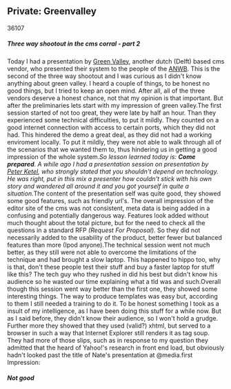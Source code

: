 <article><h2>Private: Greenvalley</h2><time><span class="day">3</span><span class="month">6</span><span class="year">107</span></time><h5>Three way shootout in the cms corral - part 2</h5>Today I had a presentation by <a href="http://www.greenvalley.nl/" title="Green vally website">Green Valley</a>, another dutch (Delft) based cms vendor, who presented their system to the people of the <a href="http://www.anwb.nl/">ANWB</a>. This is the second of the three way shootout and I was curious as I didn't know anything about green valley. I heard a couple of things, to be honest no good things, but I tried to keep an open mind. After all, all of the three vendors deserve a honest chance, not that my opinion is that important. But after the preliminaries lets start with my impression of green valley.<!--more-->The first session started of not too great, they were late by half an hour. Than they experienced some technical difficulties, to put it mildly. They counted on a good internet connection with access to certain ports, which they did not had. This hindered the demo a great deal, as they did not had a working enviroment locally. To put it mildly, they were not able to walk through all of the scenarios that we wanted them to, thus hindering us in getting a good impression of the whole system.<em>So lesson learned today is: <strong>Come prepared</strong>. A while ago I had a presentation session on presentation by <a href="http://www.peterketel.nl/">Peter Ketel</a>, who strongly stated that you shouldn't depend on technology. He was right, put in this mix a presenter how couldn't stick with his own story and wandered all around it and you got yourself in quite a situation.</em>The content of the presentation self was quite good, they showed some good features, such as friendly url's. The overall impression of the editor site of the cms was not consistent, meta data is being added in a confusing and potentially dangerous way. Features look added without much thought about the total picture, but for the need to check all the questions in a standard RFP<em> (Request For Proposal)</em>. So they did not necessarily added to the usability of the product, better fewer but balanced features than more (Ipod anyone).The technical session went not much better, as they still were not able to overcome the limitations of the technique and had brought a slow laptop. This happened to hippo too, why is that, don't these people test their stuff and buy a faster laptop for stuff like this? The tech guy who they rushed in did his best but didn't know his audience so he wasted our time explaining what a tld was and such.Overall though this session went way better than the first one, they showed some interesting things. The way to produce templates was easy but, according to them I still needed a training to do it. To be honest something I took as a insult of my intelligence, as I have been doing this stuff for a while now. But as I said before, they didn't know their audience, so I  won't hold a grudge. Further more they showed that they used (valid?) xhtml, but served to a browser in such a way that Internet Explorer still renders it as tag soup. They had more of those slips, such as in response to my question they admitted that the heard of Yahoo!'s research in front end load, but obviously hadn't looked past the title of Nate's presentation at @media.first Impression:<h5>Not good</h5></article>